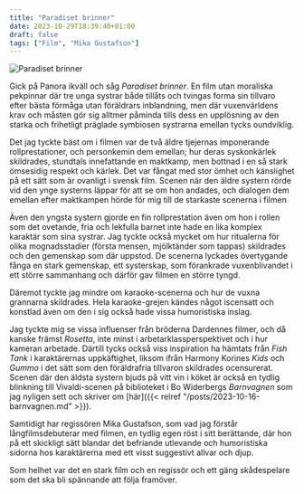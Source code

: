 ```yaml
---
title: "Paradiset brinner"
date: 2023-10-29T18:39:40+01:00
draft: false
tags: ["Film", "Mika Gustafson"]
---
```


![Paradiset brinner](/images/paradiset-brinner.png)

Gick på Panora ikväll och såg *Paradiset brinner*. En film utan moraliska pekpinnar där tre unga systrar både tillåts och tvingas forma sin tillvaro efter bästa förmåga utan föräldrars inblandning, men där vuxenvärldens krav och måsten gör sig alltmer påminda tills dess en upplösning av den starka och frihetligt präglade symbiosen systrarna emellan tycks oundviklig.

Det jag tyckte bäst om i filmen var de två äldre tjejernas imponerande rollprestationer, och personkemin dem emellan; hur deras syskonkärlek skildrades, stundtals innefattande en maktkamp, men bottnad i en så stark ömsesidig respekt och kärlek. Det var fångat med stor ömhet och känslighet på ett sätt som är ovanligt i svensk film. Scenen när den äldre systern rörde vid den ynge systerns läppar för att se om hon andades, och dialogen dem emellan efter maktkampen hörde för mig till de starkaste scenerna i filmen 

Även den yngsta systern gjorde en fin rollprestation även om hon i rollen som det ovetande, fria och lekfulla barnet inte hade en lika komplex karaktär som sina systrar. Jag tyckte också mycket om hur ritualerna för olika mognadsstadier (första mensen, mjölktänder som tappas) skildrades och den gemenskap som där uppstod. De scenerna lyckades övertygande fånga en stark gemenskap, ett systerskap, som förankrade vuxenblivandet i ett större sammanhang och därför gav filmen en större tyngd.

Däremot tyckte jag mindre om karaoke-scenerna och hur de vuxna grannarna skildrades. Hela karaoke-grejen kändes något iscensatt och konstlad även om den i sig också hade vissa humoristiska inslag. 

Jag tyckte mig se vissa influenser från bröderna Dardennes filmer, och då kanske främst *Rosetta*, inte minst i arbetarklassperspektivet och i hur kameran arbetade. Därtill tycks också viss inspiration ha hämtats från *Fish Tank* i karaktärernas uppkäftighet, liksom ifrån Harmony Korines *Kids* och *Gummo* i det sätt som den föräldrafria tillvaron skildrades ocensurerat. Scenen där den äldsta systern bjuds på vitt vin i köket är också en tydlig blinkning till Vivaldi-scenen på biblioteket i Bo Widerbergs *Barnvagnen* som jag nyligen sett och skriver om [här]({{< relref "/posts/2023-10-16-barnvagnen.md" >}}). 

Samtidigt har regissören Mika Gustafson, som vad jag förstår långfilmsdebuterar med filmen, en tydlig egen röst i sitt berättande, där hon på ett skickligt sätt blandar det befriande utlevande och humoristiska sidorna hos karaktärerna med ett visst suggestivt allvar och djup.

Som helhet var det en stark film och en regissör och ett gäng skådespelare som det ska bli spännande att följa framöver.
